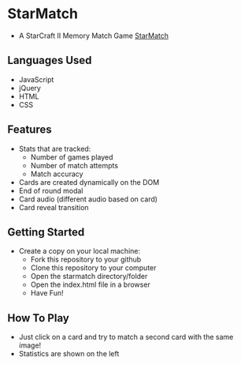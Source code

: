 StarMatch 
======

- A StarCraft II Memory Match Game
[StarMatch](http://starmatch.kevinihm.com "StarMatch")

## Languages Used

- JavaScript
- jQuery
- HTML
- CSS

## Features

- Stats that are tracked:
  - Number of games played
  - Number of match attempts
  - Match accuracy
- Cards are created dynamically on the DOM
- End of round modal
- Card audio (different audio based on card) 
- Card reveal transition

## Getting Started

- Create a copy on your local machine:
  - Fork this repository to your github
  - Clone this repository to your computer
  - Open the starmatch directory/folder
  - Open the index.html file in a browser
  - Have Fun!

## How To Play
- Just click on a card and try to match a second card with the same image!
- Statistics are shown on the left
